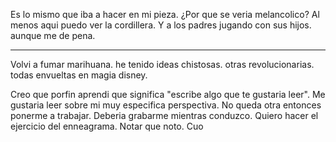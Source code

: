 Es lo mismo que iba a hacer en mi pieza. ¿Por que se veria melancolico?
Al menos aqui puedo ver la cordillera. 
Y a los padres jugando con sus hijos. aunque me de pena. 

----
Volvi a fumar marihuana. he tenido ideas chistosas. otras revolucionarias. 
todas envueltas en magia disney.

Creo que porfin aprendi que significa "escribe algo que te gustaria leer". 
Me gustaria leer sobre mi muy especifica perspectiva. 
No queda otra entonces ponerme a trabajar. 
Deberia grabarme mientras conduzco. Quiero hacer el ejercicio del enneagrama. Notar que noto.
Cuo 

